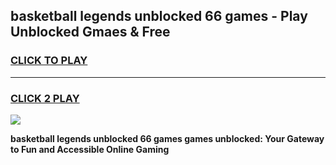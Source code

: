 
## basketball legends unblocked 66 games - Play Unblocked Gmaes & Free
<h3>
<a href="https://news.freeplayer.one?title=basketball_legends_unblocked_66_games&ref=23F">CLICK TO PLAY</a></h3>
<hr>

<h3>
<a href="https://news.freeplayer.one?title=basketball_legends_unblocked_66_games&ref=23F">CLICK 2 PLAY</a>
  
</h3>

<a href="https://news.freeplayer.one?title=basketball_legends_unblocked_66_games&ref=23F/"><img src="https://clearcache.store/games.png"></a>


**basketball legends unblocked 66 games games unblocked: Your Gateway to Fun and Accessible Online Gaming**
